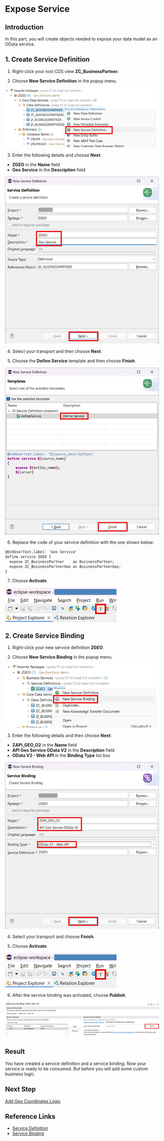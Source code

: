 # Expose Service

## Introduction 

In this part, you will create objects needed to expose your data model as an OData service.

## 1. Create Service Definition

1. Right-click your root CDS view **ZC_BusinessPartner**.

2. Choose **New Service Definition** in the popup menu.

  ![New service definition](img/new-service-definition.png) 

3. Enter the following details and choose **Next**:
  - **ZGEO** in the **Name** field
  - **Geo Service** in the **Description** field

  ![Details](img/service-definition-details.png)

4. Select your transport and then choose **Next**.

5. Choose the **Define Service** template and then choose **Finish**.

  ![Template](img/service-definition-template.png)

6. Replace the code of your service definition with the one shown below:

~~~abap
@EndUserText.label: 'Geo Service'
define service ZGEO {
  expose ZC_BusinessPartner    as BusinessPartner;
  expose ZC_BusinessPartnerGeo as BusinessPartnerGeo;
}
~~~

7. Choose **Activate**.

  ![Activate](../common-images/activate-button.png)


## 2. Create Service Binding

1. Right-click your new service definition **ZGEO**.

2. Choose **New Service Binding** in the popup menu.

  ![New service binding](img/new-service-binding.png) 

3. Enter the following details and then choose **Next**:
  - **ZAPI_GEO_O2** in the **Name** field
  - **API Geo Service OData V2** in the **Description** field
  - **OData V2 - Web API** in the **Binding Type** list box

  ![Details](img/service-biding-details.png) 

4. Select your transport and choose **Finish**.

5. Choose **Activate**.

  ![Activate](../common-images/activate-button.png)

6. After the service binding was activated, choose **Publish**.  

  ![Alt text](img/publish-service.png)


## Result

You have created a service definition and a service binding. Now your service is ready to be consumed. But before you will add some custom business logic.

## Next Step

[Add Geo Coordinates Logic](../geo-logic/README.md)

## Reference Links

- [Service Definition](https://help.sap.com/docs/ABAP_PLATFORM_NEW/fc4c71aa50014fd1b43721701471913d/b09e4d53bfca4544a9f8910bcc2cd9d6.html)
- [Service Binding](https://help.sap.com/docs/ABAP_PLATFORM_NEW/fc4c71aa50014fd1b43721701471913d/b58a3c27df4e406f9335d4b346f6be04.html)


